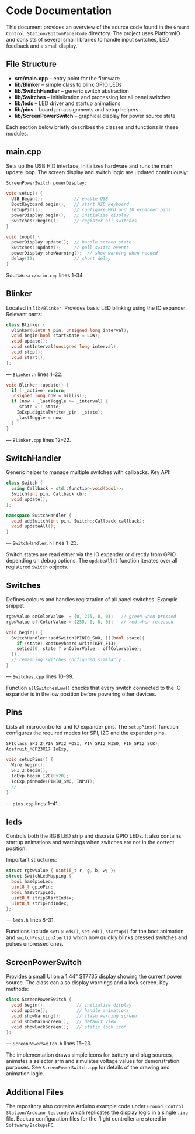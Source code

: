 # Code Documentation

This document provides an overview of the source code found in the `Ground Control Station/BottomPanelCode` directory. The project uses PlatformIO and consists of several small libraries to handle input switches, LED feedback and a small display.

## File Structure

- **src/main.cpp** – entry point for the firmware
- **lib/Blinker** – simple class to blink GPIO LEDs
- **lib/SwitchHandler** – generic switch abstraction
- **lib/Switches** – initialization and processing for all panel switches
- **lib/leds** – LED driver and startup animations
- **lib/pins** – board pin assignments and setup helpers
- **lib/ScreenPowerSwitch** – graphical display for power source state

Each section below briefly describes the classes and functions in these modules.

## main.cpp

Sets up the USB HID interface, initializes hardware and runs the main update loop. The screen display and switch logic are updated continuously:

```cpp
ScreenPowerSwitch powerDisplay;

void setup() {
  USB_Begin();            // enable USB
  BootKeyboard.begin();   // start HID keyboard
  setupPins();            // configure MCU and IO expander pins
  powerDisplay.begin();   // initialize display
  Switches::begin();      // register all switches
}

void loop() {
  powerDisplay.update();  // handle screen state
  Switches::update();     // poll switch events
  powerDisplay.showWarning();  // show warning when needed
  delay(1);               // short delay
}
```

Source: `src/main.cpp` lines 1–34.

## Blinker

Located in `lib/Blinker`. Provides basic LED blinking using the IO expander. Relevant parts:

```cpp
class Blinker {
  Blinker(uint8_t pin, unsigned long interval);
  void begin(bool startState = LOW);
  void update();
  void setInterval(unsigned long interval);
  void stop();
  void start();
};
```
— `Blinker.h` lines 1–22.

```cpp
void Blinker::update() {
  if (!_active) return;
  unsigned long now = millis();
  if (now - _lastToggle >= _interval) {
    _state = !_state;
    IoExp.digitalWrite(_pin, _state);
    _lastToggle = now;
  }
}
```
— `Blinker.cpp` lines 12–22.

## SwitchHandler

Generic helper to manage multiple switches with callbacks. Key API:

```cpp
class Switch {
  using Callback = std::function<void(bool)>;
  Switch(int pin, Callback cb);
  void update();
};

namespace SwitchHandler {
  void addSwitch(int pin, Switch::Callback callback);
  void updateAll();
}
```
— `SwitchHandler.h` lines 1–23.

Switch states are read either via the IO expander or directly from GPIO depending on debug options. The `updateAll()` function iterates over all registered `Switch` objects.

## Switches

Defines colours and handles registration of all panel switches. Example snippet:

```cpp
rgbwValue onColorValue  = {0, 255, 0, 0};   // green when pressed
rgbwValue offColorValue = {255, 0, 0, 0};   // red when released

void begin() {
  SwitchHandler::addSwitch(PINIO_SW0, [](bool state){
    if (state) BootKeyboard.write(KEY_F13);
    setLed(0, state ? onColorValue : offColorValue);
  });
  // remaining switches configured similarly...
}
```
— `Switches.cpp` lines 10–99.

Function `allSwitchesLow()` checks that every switch connected to the IO expander is in the low position before powering other devices.

## Pins

Lists all microcontroller and IO expander pins. The `setupPins()` function configures the required modes for SPI, I2C and the expander pins.

```cpp
SPIClass SPI_2(PIN_SPI2_MOSI, PIN_SPI2_MISO, PIN_SPI2_SCK);
Adafruit_MCP23X17 IoExp;

void setupPins() {
  Wire.begin();
  SPI_2.begin();
  IoExp.begin_I2C(0x20);
  IoExp.pinMode(PINIO_SW0, INPUT);
  // ...
}
```
— `pins.cpp` lines 1–41.

## leds

Controls both the RGB LED strip and discrete GPIO LEDs. It also contains startup animations and warnings when switches are not in the correct position.

Important structures:

```cpp
struct rgbwValue { uint16_t r, g, b, w; };
struct SwitchLedMapping {
  bool hasGpioLed;
  uint8_t gpioPin;
  bool hasStripLed;
  uint8_t stripStartIndex;
  uint8_t stripEndIndex;
};
```
— `leds.h` lines 8–31.

Functions include `setupLeds()`, `setLed()`, `startup()` for the boot animation and `switchPositionAlert()` which now quickly blinks pressed switches and pulses unpressed ones.

## ScreenPowerSwitch

Provides a small UI on a 1.44" ST7735 display showing the current power source. The class can also display warnings and a lock screen. Key methods:

```cpp
class ScreenPowerSwitch {
  void begin();            // initialise display
  void update();           // handle animations
  void showWarning();      // flash warning screen
  void showMainScreen();   // default view
  void showLockScreen();   // static lock icon
};
```
— `ScreenPowerSwitch.h` lines 15–23.

The implementation draws simple icons for battery and plug sources, animates a selector arm and simulates voltage values for demonstration purposes. See `ScreenPowerSwitch.cpp` for details of the drawing and animation logic.

## Additional Files

The repository also contains Arduino example code under `Ground Control Station/Arduino testcode` which replicates the display logic in a single `.ino` file. Backup configuration files for the flight controller are stored in `Software/BackupsFC`.

